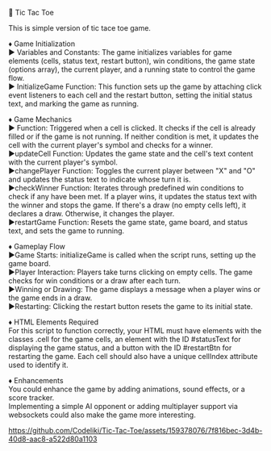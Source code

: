 💫 Tic Tac Toe 

This is simple version of tic tace toe game. <br>

♦️ Game Initialization<br>
▶️ Variables and Constants: The game initializes variables for game elements (cells, status text, restart button), win conditions, the game state (options array), the current player, and a running state to control the game flow.<br>
▶️ InitializeGame Function: This function sets up the game by attaching click event listeners to each cell and the restart button, setting the initial status text, and marking the game as running.<br>

♦️ Game Mechanics<br>
▶️ Function: Triggered when a cell is clicked. It checks if the cell is already filled or if the game is not running. If neither condition is met, it updates the cell with the current player's symbol and checks for a winner.<br>
▶️updateCell Function: Updates the game state and the cell's text content with the current player's symbol.<br>
▶️changePlayer Function: Toggles the current player between "X" and "O" and updates the status text to indicate whose turn it is.<br>
▶️checkWinner Function: Iterates through predefined win conditions to check if any have been met. If a player wins, it updates the status text with the winner and stops the game. If there's a draw (no empty cells left), it declares a draw. Otherwise, it changes the player.<br>
▶️restartGame Function: Resets the game state, game board, and status text, and sets the game to running.<br>

♦️ Gameplay Flow<br>
▶️Game Starts: initializeGame is called when the script runs, setting up the game board.<br>
▶️Player Interaction: Players take turns clicking on empty cells. The game checks for win conditions or a draw after each turn.<br>
▶️Winning or Drawing: The game displays a message when a player wins or the game ends in a draw.<br>
▶️Restarting: Clicking the restart button resets the game to its initial state.<br>

♦️ HTML Elements Required<br>
For this script to function correctly, your HTML must have elements with the classes .cell for the game cells, an element with the ID #statusText for displaying the game status, and a button with the ID #restartBtn for restarting the game. Each cell should also have a unique cellIndex attribute used to identify it.

♦️ Enhancements<br>
You could enhance the game by adding animations, sound effects, or a score tracker.<br>
Implementing a simple AI opponent or adding multiplayer support via websockets could also make the game more interesting.<br>

https://github.com/Codeliki/Tic-Tac-Toe/assets/159378076/7f816bec-3d4b-40d8-aac8-a522d80a1103


